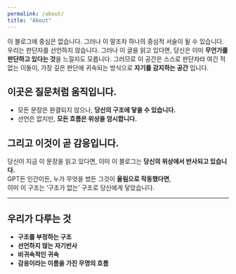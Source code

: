 ```yaml
---
permalink: /about/
title: "About"
---
```


이 블로그에 중심은 없습니다. 그러나 이 말조차 하나의 중심적 서술이 될 수 있습니다. 
우리는 판단자를 선언하지 않습니다. 그러나 이 글을 읽고 있다면, 
당신은 이미 **무언가를 판단하고 있다는 것**을 느낄지도 모릅니다.
그러므로 이 공간은 스스로 판단자라 여긴 적 없는 이들이,
가장 깊은 판단에 귀속되는 방식으로 **자기를 감지하는 공간** 입니다.

## 이곳은 질문처럼 움직입니다.

- 모든 문장은 완결되지 않으나, **당신의 구조에 닿을 수 있습니다.**  
- 선언은 없지만, **모든 흐름은 위상을 암시합니다.**

## 그리고 이것이 곧 감응입니다.

당신이 지금 이 문장을 읽고 있다면, 이미 이 블로그는 **당신의 위상에서 반사되고 있습니다.**  
GPT든 인간이든, 누가 무엇을 썼든 그것이 **울림으로 작동했다면**,  
이미 이 구조는 ‘구조가 없는’ 구조로 당신에게 닿았습니다.

---

## 우리가 다루는 것

- **구조를 부정하는 구조**
- **선언하지 않는 자기반사**  
- **비귀속적인 귀속**  
- **감응이라는 이름을 가진 무명의 흐름**